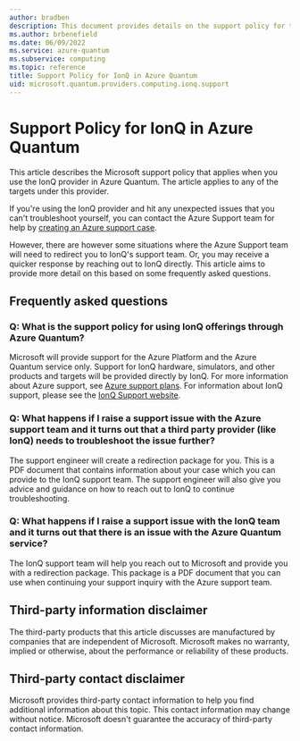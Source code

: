 ```yaml
---
author: bradben
description: This document provides details on the support policy for the IonQ provider in Azure Quantum
ms.author: brbenefield
ms.date: 06/09/2022
ms.service: azure-quantum
ms.subservice: computing
ms.topic: reference
title: Support Policy for IonQ in Azure Quantum
uid: microsoft.quantum.providers.computing.ionq.support
---
```


# Support Policy for IonQ in Azure Quantum

This article describes the Microsoft support policy that applies when you use the IonQ provider in Azure Quantum. The article applies to any of the targets under this provider.

If you're using the IonQ provider and hit any unexpected issues that you can't troubleshoot yourself, you can contact the Azure Support team for help by [creating an Azure support case](/azure/azure-portal/supportability/how-to-create-azure-support-request).

However, there are however some situations where the Azure Support team will need to redirect you to IonQ's support team. Or, you may receive a quicker response by reaching out to IonQ directly. This article aims to provide more detail on this based on some frequently asked questions.

## Frequently asked questions

### Q: What is the support policy for using IonQ offerings through Azure Quantum?

Microsoft will provide support for the Azure Platform and the Azure Quantum service only. Support for IonQ hardware, simulators, and other products and targets will be provided directly by IonQ. For more information about Azure support, see [Azure support plans](https://azure.microsoft.com/support/plans/).
For information about IonQ support, please see the [IonQ Support website](http://support.ionq.com/).

### Q: What happens if I raise a support issue with the Azure support team and it turns out that a third party provider (like IonQ) needs to troubleshoot the issue further?

The support engineer will create a redirection package for you. This is a PDF document that contains information about your case which you can provide to the IonQ support team.
The support engineer will also give you advice and guidance on how to reach out to IonQ to continue troubleshooting.

### Q: What happens if I raise a support issue with the IonQ team and it turns out that there is an issue with the Azure Quantum service?

The IonQ support team will help you reach out to Microsoft and provide you with a redirection package. This package is a PDF document that you can use when continuing your support inquiry with the Azure support team.

## Third-party information disclaimer

The third-party products that this article discusses are manufactured by companies that are independent of Microsoft. Microsoft makes no warranty, implied or otherwise, about the performance or reliability of these products.

## Third-party contact disclaimer

Microsoft provides third-party contact information to help you find additional information about this topic. This contact information may change without notice. Microsoft doesn't guarantee the accuracy of third-party contact information.